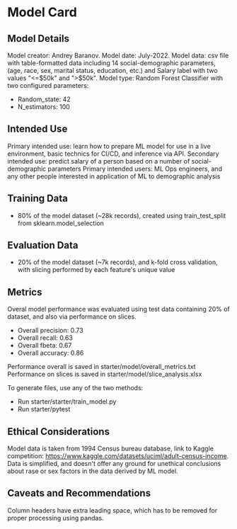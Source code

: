 # Model Card
## Model Details
Model creator: Andrey Baranov.
Model date: July-2022.
Model data: csv file with table-formatted data including 14 social-demographic parameters, (age, race, sex, marital status, education, etc.) and Salary label with two values "<=$50k" and ">$50k".
Model type: Random Forest Classifier with two configured parameters:
  - Random_state: 42
  - N_estimators: 100

## Intended Use
Primary intended use: learn how to prepare ML model for use in a live environment, basic technics for CI/CD, and inference via API.
Secondary intended use: predict salary of a person based on a number of social-demographic parameters
Primary intended users: ML Ops engineers, and any other people interested in application of ML to demographic analysis

## Training Data
- 80% of the model dataset (~28k records), created using train_test_split from sklearn.model_selection

## Evaluation Data
- 20% of the model dataset (~7k records), and k-fold cross validation, with slicing performed by each feature's unique value

## Metrics
Overal model performance was evaluated using test data containing 20% of dataset, and also via performance on slices.
- Overall precision: 0.73
- Overall recall: 0.63
- Overall fbeta: 0.67
- Overall accuracy: 0.86

Performance overall is saved in starter/model/overall_metrics.txt
Performance on slices is saved in starter/model/slice_analysis.xlsx

To generate files, use any of the two methods:
- Run starter/starter/train_model.py
- Run starter/pytest 

## Ethical Considerations
Model data is taken from 1994 Census bureau database, link to Kaggle competition: https://www.kaggle.com/datasets/uciml/adult-census-income. Data is simplified, and doesn't offer any ground for unethical conclusions about rase or sex factors in the data derived by ML model.

## Caveats and Recommendations
Column headers have extra leading space, which has to be removed for proper processing using pandas.
